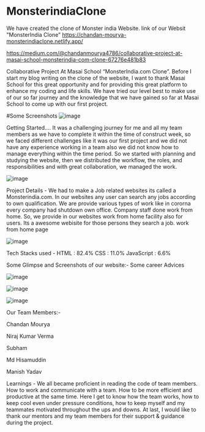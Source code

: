# MonsterindiaClone
We have created the clone of Monster india Website.
link of our Websit "MonsterIndia Clone"
https://chandan-mourya-monsterindiaclone.netlify.app/

https://medium.com/@chandanmourya4786/collaborative-project-at-masai-school-monsterindia-com-clone-67276e481b83

Collaborative Project At Masai School “MonsterIndia.com Clone”.
Before I start my blog writing on the clone of the website, I want to thank Masai School for this great opportunity and for providing this great platform to enhance my coding and life skills.
We have tried our level best to make use of our so far journey and the knowledge that we have gained so far at Masai School to come up with our first project.

#Some Screenshots
![image](https://user-images.githubusercontent.com/43124877/162619979-6215f2b1-9a02-4033-8dd2-ac4b63e1a091.png)



Getting Started….
It was a challenging journey for me and all my team members as we have to complete it within the time of construct week, so we faced different challenges like it was our first project and we did not have any experience working in a team also we did not know how to manage everything within the time period. So we started with planning and studying the website, then we distributed the workflow, the roles, and responsibilities and with great collaboration, we managed the work.

![image](https://user-images.githubusercontent.com/43124877/162619987-3dd5f2e5-d53f-4928-b2d1-1511cae6dc91.png)

Project Details -
We had to make a Job related websites its called a Monsterindia.com. In our websites any user can search any jobs according to own qualification. We are provide various types of work like in cororna every company had shutdown own office. Company staff done work from home. So, we provide in our websites work from home facility also for users. Its a awesome webisite for those persons they search a job.
work from home page


![image](https://user-images.githubusercontent.com/43124877/162620013-67d9045b-dfda-4d93-ab47-be96ec21c1f1.png)



Tech Stacks used -
HTML : 82.4%
CSS : 11.0%
JavaScript : 6.6%

Some Glimpse and Screenshots of our website:-
Some career Advices


![image](https://user-images.githubusercontent.com/43124877/162620043-872903f0-7676-479b-b0c8-cefd712f4971.png)



![image](https://user-images.githubusercontent.com/43124877/162620056-4e7981cb-c947-4278-bb8c-a46dc88b88f9.png)




![image](https://user-images.githubusercontent.com/43124877/162620084-a7e6e300-fc8e-41b0-a52f-0b172f9ed038.png)


Our Team Members:-

Chandan Mourya

Niraj Kumar Verma

Subham

Md Hisamuddin

Manish Yadav


Learnings -
We all became proficient in reading the code of team members.
How to work and communicate with a team.
How to be more efficient and productive at the same time.
Here I get to know how the team works, how to keep cool even under pressure conditions, how to keep myself and my teammates motivated throughout the ups and downs.
At last, I would like to thank our mentors and my team members for their support & guidance during the project.
